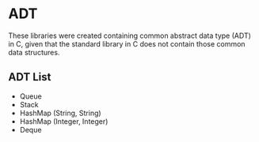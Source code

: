 # ADT
These libraries were created containing common abstract data type (ADT) in C, given that the standard library in C does not contain those common data structures.

## ADT List
- Queue
- Stack
- HashMap (String, String)
- HashMap (Integer, Integer)
- Deque
 
